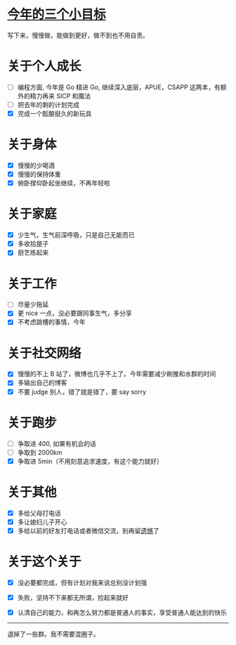 # [今年的三个小目标](https://github.com/yihong0618/gitblog/issues/202)

写下来，慢慢做，能做到更好，做不到也不用自责。

# 关于个人成长

- [ ] 编程方面, 今年是 Go 精进 Go, 继续深入底层，APUE，CSAPP 这两本，有额外的精力再来 SICP  和魔法
- [ ] 把去年的剩的计划完成
- [x] 完成一个酝酿挺久的新玩具

# 关于身体

- [x] 慢慢的少喝酒
- [x] 慢慢的保持体重
- [x] 俯卧撑仰卧起坐继续，不再年轻啦

# 关于家庭

- [x] 少生气，生气前深呼吸，只是自己无能而已
- [x] 多收拾屋子
- [x] 厨艺练起来

# 关于工作

- [ ] 尽量少拖延
- [x] 更 nice 一点，没必要跟同事生气，多分享
- [x] 不考虑跳槽的事情，今年

# 关于社交网络

- [x] 慢慢的不上 B 站了，微博也几乎不上了。今年需要减少刷推和水群的时间
- [x] 多输出自己的博客
- [x] 不要 judge 别人，错了就是错了，要 say sorry

# 关于跑步

- [ ] 争取进 400, 如果有机会的话
- [ ] 争取到 2000km
- [x] 争取进 5min（不用刻意追求速度，有这个能力就好）

# 关于其他

- [x] 多给父母打电话
- [x] 多让媳妇儿子开心
- [x] 多给以前的好友打电话或者微信交流，别再留[遗憾](https://github.com/yihong0618/gitblog/issues/196)了

# 关于这个关于

- [x] 没必要都完成，但有计划对我来说总别没计划强
- [x] 失败，坚持不下来都无所谓，捡起来就好
- [x] 认清自己的能力，和再怎么努力都是普通人的事实，享受普通人能达到的快乐


---

退掉了一些群。我不需要混圈子。